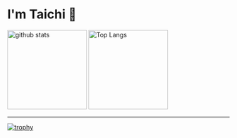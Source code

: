 # I'm Taichi 👋

<!--
**NakazatoTaichi/NakazatoTaichi** is a ✨ _special_ ✨ repository because its `README.md` (this file) appears on your GitHub profile.

Here are some ideas to get you started:

- 🔭 I’m currently working on ...
- 🌱 I’m currently learning ...
- 👯 I’m looking to collaborate on ...
- 🤔 I’m looking for help with ...
- 💬 Ask me about ...
- 📫 How to reach me: ...
- 😄 Pronouns: ...
- ⚡ Fun fact: ...
-->

<p align="left"> 
  <img alt="github stats" height="180px" src="https://github-readme-stats.vercel.app/api?username=NakazatoTaichi&count_private=true&show_icons=true&show_icons=true" />
   <img alt="Top Langs" height="180px" src="https://github-readme-stats.vercel.app/api/top-langs/?username=NakazatoTaichi&layout=compact&count_private=true&show_icons=true" />
</p>

<hr>

[![trophy](https://github-profile-trophy.vercel.app/?username=NakazatoTaichi)](https://github.com/NakazatoTaichi/github-profile-trophy)

